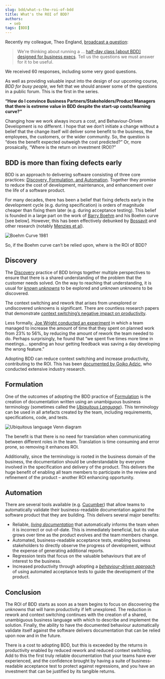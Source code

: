 ```yaml
---
slug: bdd/what-s-the-roi-of-bdd
title: What's the ROI of BDD?
authors:
  - seb
tags: [BDD]
---
```


Recently my colleague, Theo England, [broadcast a question](https://twitter.com/cucumberbdd/status/1276148043478372357?s=20):

> We're thinking about running a … [half](https://www.eventbrite.com/e/bdd-for-busy-people-tickets-111969764580)[\-day class \[about BDD\] designed for business execs](https://www.eventbrite.com/e/bdd-for-busy-people-tickets-111969764580). Tell us the questions we must answer for it to be useful.

We received 60 responses, including some very good questions.

As well as providing valuable input into the design of our upcoming course, _BDD for busy people_, we felt that we should answer some of the questions in a public forum. This is the first in the series.

**“How do I convince Business Partners/Stakeholders/Product Managers that there is extreme value in BDD despite the start-up costs/learning curve?”**

<!-- truncate -->

Changing how we work always incurs a cost, and Behaviour-Driven Development is no different. I hope that we don’t initiate a change without a belief that the change itself will deliver some benefit to the business, the employees, the customers, or the wider community. So, the question is “does the benefit expected outweigh the cost predicted?” Or, more prosaically, “Where is the return on investment (ROI)?”

## BDD is more than fixing defects early

BDD is an approach to delivering software consisting of three core practices: [Discovery, Formulation, and Automation](https://cucumber.io/docs/bdd/). Together they promise to reduce the cost of development, maintenance, and enhancement over the life of a software product.

For many decades, there has been a belief that fixing defects early in the development cycle (e.g. during specification) is orders of magnitude cheaper than fixing them later (e.g. during acceptance testing). This belief is founded in a large part on the work of [Barry Boehm](https://www.amazon.co.uk/Engineering-Economics-Prentice-Hall-Computing-Technology/dp/0138221227) and his Boehm curve \[see below\]. However, this has been effectively debunked by [Bossavit](https://leanpub.com/leprechauns) and other research (notably [Menzies et al](https://link.springer.com/article/10.1007/s10664-016-9469-x)).

![Boehm Curve 1981](/img/blog/535c7342c30292adc93a659790b03a7a89a93d31efd203bd5bde9a226c3818da.png)

So, if the Boehm curve can’t be relied upon, where is the ROI of BDD?

## Discovery

The [Discovery](http://bddbooks.com/) practice of BDD brings together multiple perspectives to ensure that there is a shared understanding of the problem that the customer needs solved. On the way to reaching that understanding, it is usual for _[known unknowns](https://en.wikipedia.org/wiki/There_are_known_knowns)_ to be explored and _unknown unknowns_ to be discovered.

The context switching and rework that arises from unexplored or undiscovered unknowns is significant. There are countless research papers that demonstrate [context switching’s negative impact on productivity](https://www.apa.org/research/action/multitask).

Less formally, [Joe Wright conducted an experiment](https://code.joejag.com/2018/lego-workstream-visualisation.html) in which a team managed to increase the amount of time that they spent on planned work from 23% to 56%, by reducing the amount of rework the team needed to do. Perhaps surprisingly, he found that “we spent five times more time in meetings... spending an hour getting feedback was saving a day developing the wrong feature.”

Adopting BDD can reduce context switching and increase productivity, contributing to the ROI. This has been [documented by Gojko Adzic](https://www.amazon.co.uk/Specification-Example-Successful-Deliver-Software/dp/1617290084), who conducted extensive industry research.

## Formulation

One of the outcomes of adopting the BDD practice of [Formulation](https://leanpub.com/bddbooks-formulation) is the creation of documentation written using an unambiguous business terminology (sometimes called the _[Ubiquitous Language](https://en.wikipedia.org/wiki/Domain-driven_design)_). This terminology can be used in all artefacts created by the team, including requirements, specifications, code, and tests.

![Ubiquitous language Venn diagram](/img/blog/44376c958e3443f05cb15c2395f2dec70753711f45424be3876ee87745079a36.png)

The benefit is that there is no need for translation when communicating between different roles in the team. Translation is time consuming and error prone, so removing it enhances ROI.

Additionally, since the terminology is rooted in the business domain of the business, the documentation should be understandable by everyone involved in the specification and delivery of the product. This delivers the huge benefit of enabling all team members to participate in the review and refinement of the product – another ROI enhancing opportunity.

## Automation

There are several tools available (e.g. [Cucumber](https://cucumber.io/tools/cucumber-open/)) that allow teams to automatically validate their business-readable documentation against the software product that they are building. This delivers several major benefits:

-   Reliable, _[living documentation](https://leanpub.com/livingdocumentation)_ that automatically informs the team when it is incorrect or out-of-date. This is immediately beneficial, but its value grows over time as the product evolves and the team members change.
-   Automated, business-readable acceptance tests, enabling business stakeholders to directly observe the progress of development, without the expense of generating additional reports.
-   Regression tests that focus on the valuable behaviours that are of interest to the business.
-   Increased productivity through adopting a _[behaviour-driven approach](https://school.cucumber.io/collections)_ of using automated acceptance tests to guide the development of the product.

## Conclusion

The ROI of BDD starts as soon as a team begins to focus on discovering the _unknowns_ that will harm productivity if left unexplored. The reduction in rework and context switching continues with the creation of a shared, unambiguous business language with which to describe and implement the solution. Finally, the ability to have the documented behaviour automatically validate itself against the software delivers documentation that can be relied upon now and in the future.

There is a cost to adopting BDD, but this is exceeded by the returns in productivity enabled by reduced rework and reduced context switching. Add to this the first truly reliable documentation that your teams have ever experienced, and the confidence brought by having a suite of business-readable acceptance test to protect against regressions, and you have an investment that can be justified by its tangible returns.

